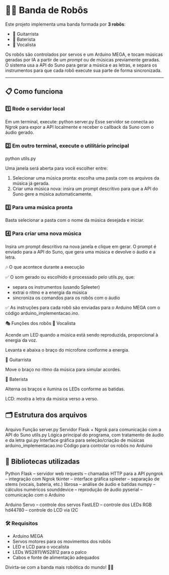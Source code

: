 # 🤖🎸 Banda de Robôs

Este projeto implementa uma banda formada por **3 robôs**:
- 🎸 Guitarrista
- 🥁 Baterista
- 🎤 Vocalista

Os robôs são controlados por servos e um Arduino MEGA, e tocam músicas geradas por IA a partir de um *prompt* ou de músicas previamente geradas.  
O sistema usa a API do Suno para gerar a música e as letras, e separa os instrumentos para que cada robô execute sua parte de forma sincronizada.

---

## 📋 Como funciona

### 1️⃣ Rode o servidor local
Em um terminal, execute:
python server.py
Esse servidor se conecta ao Ngrok para expor a API localmente e receber o callback da Suno com o áudio gerado.

### 2️⃣ Em outro terminal, execute o utilitário principal
python utils.py

Uma janela será aberta para você escolher entre:
1. Selecionar uma música pronta: escolha uma pasta com os arquivos da música já gerada.
2. Criar uma música nova: insira um prompt descritivo para que a API do Suno gere a música automaticamente.

### 3️⃣ Para uma música pronta
Basta selecionar a pasta com o nome da música desejada e iniciar.

### 4️⃣ Para criar uma nova música
Insira um prompt descritivo na nova janela e clique em gerar.
O prompt é enviado para a API do Suno, que gera uma música e devolve o áudio e a letra.

🎶 O que acontece durante a execução

✅ O som gerado ou escolhido é processado pelo utils.py, que:
- separa os instrumentos (usando Spleeter)
- extrai o ritmo e a energia da música
- sincroniza os comandos para os robôs com o áudio

✅ As instruções para cada robô são enviadas para o Arduino MEGA com o código arduino_implementacao.ino.

🎭 Funções dos robôs
🎤 Vocalista

Acende um LED quando a música está sendo reproduzida, proporcional à energia da voz.

Levanta e abaixa o braço do microfone conforme a energia.

🎸 Guitarrista

Move o braço no ritmo da música para simular acordes.

🥁 Baterista

Alterna os braços e ilumina os LEDs conforme as batidas.

LCD: mostra a letra da música verso a verso.

## 🗂 Estrutura dos arquivos
Arquivo	Função
server.py	Servidor Flask + Ngrok para comunicação com a API do Suno
utils.py	Lógica principal do programa, com tratamento de áudio e da letra
gui.py	Interface gráfica para seleção/criação de músicas
arduino_implementacao.ino	Código para controlar os robôs no Arduino

## 🔧 Bibliotecas utilizadas
Python
Flask – servidor web
requests – chamadas HTTP para a API
pyngrok – integração com Ngrok
tkinter – interface gráfica
spleeter – separação de stems (vocais, bateria, etc.)
librosa – análise de áudio e batidas
numpy – cálculos numéricos
sounddevice – reprodução de áudio
pyserial – comunicação com o Arduino

Arduino
Servo – controle dos servos
FastLED – controle dos LEDs RGB
hd44780 – controle do LCD via I2C

### 🛠 Requisitos
- Arduino MEGA
- Servos motores para os movimentos dos robôs
- LED e LCD para o vocalista
- LEDs WS2811/WS2812 para o palco
- Cabos e fonte de alimentação adequados

Divirta-se com a banda mais robótica do mundo! 🤖🎶
